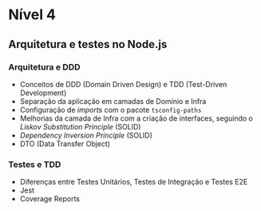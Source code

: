 # Nível 4

## Arquitetura e testes no Node.js

### Arquitetura e DDD

- Conceitos de DDD (Domain Driven Design) e TDD (Test-Driven Development)
- Separação da aplicação em camadas de Domínio e Infra
- Configuração de _imports_ com o pacote `tsconfig-paths`
- Melhorias da camada de Infra com a criação de interfaces, seguindo o _Liskov Substitution Principle_ (SOLID)
- _Dependency Inversion Principle_ (SOLID)
- DTO (Data Transfer Object)

### Testes e TDD

- Diferenças entre Testes Unitários, Testes de Integração e Testes E2E
- Jest
- Coverage Reports
